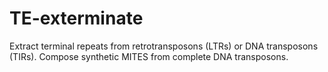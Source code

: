 # TE-exterminate
Extract terminal repeats from retrotransposons (LTRs) or DNA transposons (TIRs). Compose synthetic MITES from complete DNA transposons.

